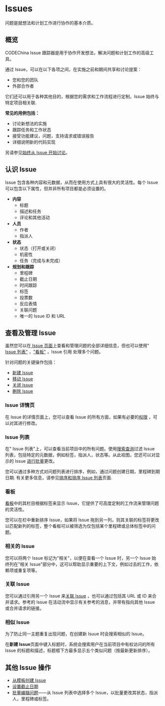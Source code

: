 # Issues[](#issues "Permalink")

问题是就想法和计划工作进行协作的基本介质。

## 概览[](#overview "Permalink")

CODEChina Issue 跟踪器是用于协作开发想法，解决问题和计划工作的高级工具。

通过 Issue，可以在以下各项之间，在实施之前和期间共享和讨论提案：

*   您和您的团队
*   外部合作者

它们还可以用于各种其他目的，根据您的需求和工作流程进行定制，Issue 始终与特定项目相关联.

**常见的用例包括：**

*   讨论新想法的实施
*   跟踪任务和工作状态
*   接受功能建议，问题，支持请求或错误报告
*   详细说明新的代码实现

另请参见[始终从 Issue 开始讨论](https://about.gitlab.com/blog/2016/03/03/start-with-an-issue/)。

## 认识 Issue[](#parts-of-an-issue "Permalink")

Issue 包含各种内容和元数据，从而在使用方式上具有很大的灵活性。每个 Issue 可以包含以下属性，但并非所有项目都是必须设置的。

*   **内容**
    *   标题
    *   描述和任务
    *   评论和其他活动
*   **人员**
    *   作者
    *   指派人
*   **状态**
    *   状态（打开或关闭）
    *   机密性
    *   任务（完成与未完成）
*   **规划和跟踪**
    *   里程碑
    *   截止日期
    *   时间跟踪
    *   标签
    *   投票数
    *   反应表情
    *   关联问题
    *   唯一的 Issue ID 和 URL


## 查看及管理 Issue[](#viewing-and-managing-issues "Permalink")

虽然您可以在[ Issue 页面](#issue-page)上查看和管理问题的全部详细信息，但也可以使用" [ Issue 列表"](#issues-list) ，["看板"](#issue-boards) ，Issue 引用 处理多个问题。

针对问题的关键操作包括：

*   [新建 Issue](/docs/user/project/issues/manage.md#create-a-new-issue)
*   [移动 Issue](/docs/user/project/issues/manage.md#moving-issues)
*   [关闭 Issue](/docs/user/project/issues/manage.md#closing-issues)
*   [删除 Issue](/docs/user/project/issues/manage.md#deleting-issues)

### Issue 详情页[](#issue-page "Permalink")

在 Issue 的详情页面上，您可以查看 Issue 的所有方面，如果有必要的[权限](/docs/user/permissions.md) ，可以对其进行修改。

### Issue 列表[](#issues-list "Permalink")

在" Issue 列表"上，可以查看当前项目中的所有问题。使用[搜索查询](/docs/user/search.md#filtering-issue-and-merge-request-lists)过滤 Issue 列表，包括特定的元数据，例如标签，指派人，状态等。从此视图，您还可以对显示的 Issue [进行批量](/docs/user/project/bulk-edit.md)更改。

您可以通过多种方式对问题列表进行排序，例如，通过问题创建日期，里程碑到期日期. 有关更多信息，请参见[排序和排序 Issue 列表](/docs/user/project/issues/sort.md)页面.

### 看板[](#issue-boards "Permalink")

[看板](/docs/user/project/kanban.md)中的其栏目根据标签来显示 Issue，它提供了可高度定制的工作流来管理问题的灵活性。

您可以在栏中重新排序 Issue，如果将 Issue 拖到另一列，则其关联的标签将更改以匹配新列的标签，整个看板可以被筛选为仅包括某个里程碑或总体标签中的问题。

### 相关的 Issue[](#related-issues-starter "Permalink")

您可以将两个 Issue 标记为"相关"，以便在查看一个 Issue 时，另一个 Issue 始终列在"相关 Issue"部分中，这可以帮助显示重要的上下文，例如过去的工作，依赖项或重复项等。

### 关联 Issue[](#crosslinking-issues "Permalink")

您可以通过引用另一个 Issue 来[关联 Issue](/docs/user/project/issues/crosslinking.md) ，也可以通过包括其 URL 或 ID 来合并请求。参考的 Issue 在活动流中显示有关参考的消息，并带有指向其他 Issue 或合并请求的链接。

### 相似 Issue[](#similar-issues "Permalink")

为了防止同一主题重复出现问题，在创建新 Isuue 时会搜索相似的 Issue。

在**新建 Issue**页面中键入标题时，系统会搜索用户在当前项目中有权访问的所有 Issue 的标题和描述，标题框下方最多显示五个类似问题（按最新更新排序）。

## 其他 Issue 操作[](#other-issue-actions "Permalink")

*   [从模板创建 Issue](/docs/user/project/discription-template.md#using-the-templates)
*   [设置截止日期](/docs/user/project/issues/due-date.md)
*   [批量编辑问题](/docs/user/project/bulk-edit.md)——从 Issue 列表中选择多个 Issue，以批量更改其状态，指派人，里程碑或标签。